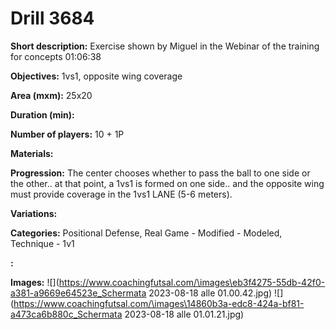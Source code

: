 # Drill 3684

**Short description:**
Exercise shown by Miguel in the Webinar of the training for concepts 01:06:38

**Objectives:**
1vs1, opposite wing coverage

**Area (mxm):**
25x20

**Duration (min):**


**Number of players:**
10 + 1P

**Materials:**


**Progression:**
The center chooses whether to pass the ball to one side or the other.. at that point, a 1vs1 is formed on one side.. and the opposite wing must provide coverage in the 1vs1 LANE (5-6 meters).

**Variations:**


**Categories:**
Positional Defense, Real Game - Modified - Modeled, Technique - 1v1

**:**


**Images:**
![](https://www.coachingfutsal.com/\images\eb3f4275-55db-42f0-a381-a9669e64523e_Schermata 2023-08-18 alle 01.00.42.jpg)
![](https://www.coachingfutsal.com/\images\14860b3a-edc8-424a-bf81-a473ca6b880c_Schermata 2023-08-18 alle 01.01.21.jpg)

